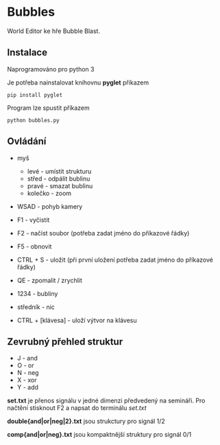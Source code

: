 # Bubbles
World Editor ke hře Bubble Blast.

## Instalace

Naprogramováno pro python 3

Je potřeba nainstalovat knihovnu **pyglet** příkazem
```
pip install pyglet
```

Program lze spustit příkazem
```
python bubbles.py
```

## Ovládání

- myš
	- levé - umístit strukturu
	- střed - odpálit bublinu
	- pravé - smazat bublinu
	- kolečko - zoom

- WSAD - pohyb kamery

- F1 - vyčistit
- F2 - načíst soubor (potřeba zadat jméno do příkazové řádky)
- F5 - obnovit
- CTRL + S - uložit (při první uložení potřeba zadat jméno do příkazové řádky)

- QE - zpomalit / zrychlit

- 1234 - bubliny
- středník - nic

- CTRL + [klávesa] - uloží výtvor na klávesu

## Zevrubný přehled struktur

- J - and
- O - or
- N - neg
- X - xor
- Y - add

**set.txt** je přenos signálu v jedné dimenzi předvedený na semináři. Pro načtění stisknout F2 a napsat do terminálu *set.txt*

**double{and|or|neg|2}.txt** jsou strukctury pro signál 1/2

**comp{and|or|neg}.txt** jsou kompaktnější struktury pro signál 0/1









